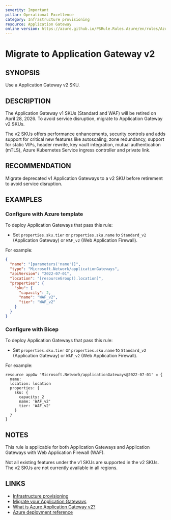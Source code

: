 ```yaml
---
severity: Important
pillar: Operational Excellence
category: Infrastructure provisioning
resource: Application Gateway
online version: https://azure.github.io/PSRule.Rules.Azure/en/rules/Azure.AppGw.MigrateV2/
---
```


# Migrate to Application Gateway v2

## SYNOPSIS

Use a Application Gateway v2 SKU.

## DESCRIPTION

The Application Gateway v1 SKUs (Standard and WAF) will be retired on April 28, 2026.
To avoid service disruption, migrate to Application Gateway v2 SKUs.

The v2 SKUs offers performance enhancements, security controls and adds support for critical new features like autoscaling, zone redundancy, support for static VIPs, header rewrite, key vault integration, mutual authentication (mTLS), Azure Kubernetes Service ingress controller and private link.

## RECOMMENDATION

Migrate deprecated v1 Application Gateways to a v2 SKU before retirement to avoid service disruption.

## EXAMPLES

### Configure with Azure template

To deploy Application Gateways that pass this rule:

- Set `properties.sku.tier` or `properties.sku.name` to `Standard_v2` (Application Gateway) or `WAF_v2` (Web Application Firewall).

For example:

```json
{
  "name": "[parameters('name')]",
  "type": "Microsoft.Network/applicationGateways",
  "apiVersion": "2022-07-01",
  "location": "[resourceGroup().location]",
  "properties": {
    "sku": {
      "capacity": 2,
      "name": "WAF_v2",
      "tier": "WAF_v2"
    }
  }
}
```

### Configure with Bicep

To deploy Application Gateways that pass this rule:

- Set `properties.sku.tier` or `properties.sku.name` to `Standard_v2` (Application Gateway) or `WAF_v2` (Web Application Firewall).

For example:

```bicep
resource appGw 'Microsoft.Network/applicationGateways@2022-07-01' = {
  name: 
  location: location
  properties: {
    sku: {
      capacity: 2
      name: 'WAF_v2'
      tier: 'WAF_v2'
    }
  }
}
```

<!-- external:avm avm/res/network/application-gateway sku -->

## NOTES

This rule is applicable for both Application Gateways and Application Gateways with Web Application Firewall (WAF).

Not all existing features under the v1 SKUs are supported in the v2 SKUs.
The v2 SKUs are not currently available in all regions.

## LINKS

- [Infrastructure provisioning](https://learn.microsoft.com/azure/architecture/framework/devops/automation-infrastructure)
- [Migrate your Application Gateways](https://learn.microsoft.com/azure/application-gateway/v1-retirement)
- [What is Azure Application Gateway v2?](https://learn.microsoft.com/azure/application-gateway/overview-v2)
- [Azure deployment reference](https://learn.microsoft.com/azure/templates/microsoft.network/applicationgateways#applicationgatewaysku)
